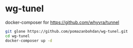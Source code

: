 # wg-tunel

docker-composer for https://github.com/whyvra/tunnel
```sh
git glone https://github.com/pomazanbohdan/wg-tunel.git
cd wg-tunel
docker-composer up -d
```